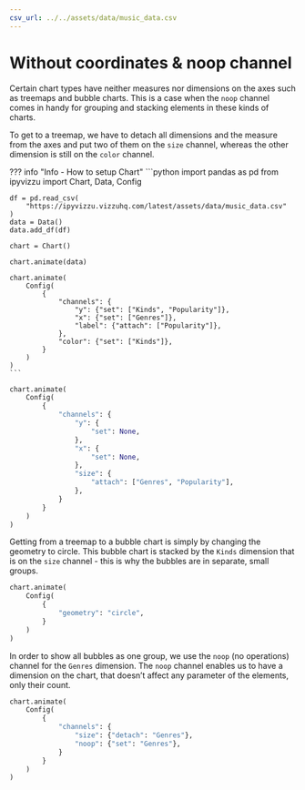 ```yaml
---
csv_url: ../../assets/data/music_data.csv
---
```


# Without coordinates & noop channel

Certain chart types have neither measures nor dimensions on the axes such as
treemaps and bubble charts. This is a case when the `noop` channel comes in
handy for grouping and stacking elements in these kinds of charts.

To get to a treemap, we have to detach all dimensions and the measure from the
axes and put two of them on the `size` channel, whereas the other dimension is
still on the `color` channel.

<div id="tutorial_01"></div>

??? info "Info - How to setup Chart"
    ```python
    import pandas as pd
    from ipyvizzu import Chart, Data, Config

    df = pd.read_csv(
        "https://ipyvizzu.vizzuhq.com/latest/assets/data/music_data.csv"
    )
    data = Data()
    data.add_df(df)

    chart = Chart()

    chart.animate(data)

    chart.animate(
        Config(
            {
                "channels": {
                    "y": {"set": ["Kinds", "Popularity"]},
                    "x": {"set": ["Genres"]},
                    "label": {"attach": ["Popularity"]},
                },
                "color": {"set": ["Kinds"]},
            }
        )
    )
    ```

```python
chart.animate(
    Config(
        {
            "channels": {
                "y": {
                    "set": None,
                },
                "x": {
                    "set": None,
                },
                "size": {
                    "attach": ["Genres", "Popularity"],
                },
            }
        }
    )
)
```

Getting from a treemap to a bubble chart is simply by changing the geometry to
circle. This bubble chart is stacked by the `Kinds` dimension that is on the
`size` channel - this is why the bubbles are in separate, small groups.

<div id="tutorial_02"></div>

```python
chart.animate(
    Config(
        {
            "geometry": "circle",
        }
    )
)
```

In order to show all bubbles as one group, we use the `noop` (no operations)
channel for the `Genres` dimension. The `noop` channel enables us to have a
dimension on the chart, that doesn’t affect any parameter of the elements, only
their count.

<div id="tutorial_03"></div>

```python
chart.animate(
    Config(
        {
            "channels": {
                "size": {"detach": "Genres"},
                "noop": {"set": "Genres"},
            }
        }
    )
)
```

<script src="../without_coordinates_noop_channel.js"></script>
